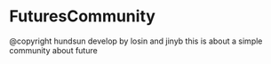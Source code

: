 FuturesCommunity
================
@copyright hundsun 
develop by losin and jinyb
this is about a simple community about future
